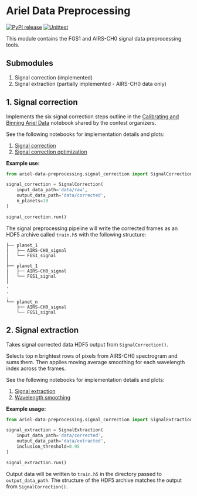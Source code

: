 # Ariel Data Preprocessing

[![PyPI release](https://github.com/gperdrizet/ariel-data-challenge/actions/workflows/pypi_release.yml/badge.svg)](https://github.com/gperdrizet/ariel-data-challenge/actions/workflows/pypi_release.yml)
[![Unittest](https://github.com/gperdrizet/ariel-data-challenge/actions/workflows/unittest.yml/badge.svg)](https://github.com/gperdrizet/ariel-data-challenge/actions/workflows/unittest.yml)

This module contains the FGS1 and AIRS-CH0 signal data preprocessing tools.

## Submodules

1. Signal correction (implemented)
3. Signal extraction (partially implemented - AIRS-CH0 data only)

## 1. Signal correction

Implements the six signal correction steps outline in the [Calibrating and Binning Ariel Data](https://www.kaggle.com/code/gordonyip/calibrating-and-binning-ariel-data) notebook shared by the contest organizers.

See the following notebooks for implementation details and plots:

1. [Signal correction](https://github.com/gperdrizet/ariel-data-challenge/blob/main/notebooks/02.1-signal_correction.ipynb)
2. [Signal correction optimization](https://github.com/gperdrizet/ariel-data-challenge/blob/main/notebooks/02.2-signal_correction_optimization.ipynb)

**Example use:**

```python
from ariel-data-preprocessing.signal_correction import SignalCorrection

signal_correction = SignalCorrection(
    input_data_path='data/raw',
    output_data_path='data/corrected',
    n_planets=10
)

signal_correction.run()
```

The signal preprocessing pipeline will write the corrected frames as an HDF5 archive called `train.h5` with the following structure:

```text
├── planet_1
|   ├── AIRS-CH0_signal
│   └── FGS1_signal
│
├── planet_1
|   ├── AIRS-CH0_signal
│   └── FGS1_signal
│
.
.
.
└── planet_n
    ├── AIRS-CH0_signal
    └── FGS1_signal
```

## 2. Signal extraction

Takes signal corrected data HDF5 output from `SignalCorrection()`.

Selects top n brightest rows of pixels from AIRS-CH0 spectrogram and sums them. Then applies moving average smoothing for each wavelength index across the frames.

See the following notebooks for implementation details and plots:

1. [Signal extraction](https://github.com/gperdrizet/ariel-data-challenge/blob/main/notebooks/02.3-signal_extraction.ipynb)
2. [Wavelength smoothing](https://github.com/gperdrizet/ariel-data-challenge/blob/main/notebooks/02.4-wavelength_smoothing.ipynb)

**Example usage:**

```python
from ariel-data-preprocessing.signal_correction import SignalExtraction

signal_extraction = SignalExtraction(
    input_data_path='data/corrected',
    output_data_path='data/extracted',
    inclusion_threshold=0.95
)

signal_extraction.run()
```

Output data will be written to `train.h5` in the directory passed to `output_data_path`. The structure of the HDF5 archive matches the output from `SignalCorrection()`.